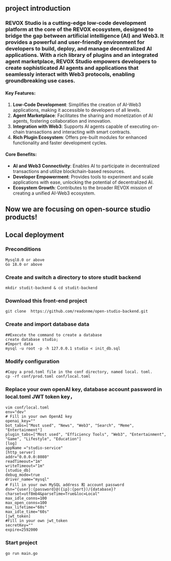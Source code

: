 ## project introduction
### REVOX Studio is a cutting-edge low-code development platform at the core of the REVOX ecosystem, designed to bridge the gap between artificial intelligence (AI) and Web3. It provides a powerful and user-friendly environment for developers to build, deploy, and manage decentralized AI applications. With a rich library of plugins and an integrated agent marketplace, REVOX Studio empowers developers to create sophisticated AI agents and applications that seamlessly interact with Web3 protocols, enabling groundbreaking use cases.
#### Key Features:
1. **Low-Code Development**: Simplifies the creation of AI-Web3 applications, making it accessible to developers of all levels.
2. **Agent Marketplace**: Facilitates the sharing and monetization of AI agents, fostering collaboration and innovation.
3. **Integration with Web3**: Supports AI agents capable of executing on-chain transactions and interacting with smart contracts.
4. **Rich Plugin Ecosystem**: Offers pre-built modules for enhanced functionality and faster development cycles.
####  Core Benefits:
- **AI and Web3 Connectivity**: Enables AI to participate in decentralized transactions and utilize blockchain-based resources.
- **Developer Empowerment**: Provides tools to experiment and scale applications with ease, unlocking the potential of decentralized AI.
- **Ecosystem Growth**: Contributes to the broader REVOX mission of creating a unified AI-Web3 ecosystem.
## Now we are focusing on open-source studio products!
## Local deployment
### Preconditions
```
Mysql8.0 or above
Go 18.0 or above
```
### Create and switch a directory to store studit backend
```
mkdir studit-backend & cd studit-backend
```
### Download this front-end project
```
git clone  https://github.com/readonme/open-studio-backend.git
```
### Create and import database data
```
##Execute the command to create a database
create database studio;
#Import data
mysql -u root -p -h 127.0.0.1 studio < init_db.sql
```
### Modify configuration
```
#Copy a prod.toml file in the conf directory, named local. toml.
cp -rf conf/prod.toml conf/local.toml
```
### Replace your own openAI key, database account password in local.toml JWT token key，
```
vim conf/local.toml
env="dev"
# Fill in your own OpenAI key
openai_key=""
bot_tabs=["Most used", "News", "Web3", "Search", "Meme", "Entertainment"]
plugin_tabs=["Most used", "Efficiency Tools", "Web3", "Entertainment", "Game", "Lifestyle", "Education"]
[log]
appName ="studio-service"
[http_server]
addr="0.0.0.0:8080"
readTimeout="1m"
writeTimeout="1m"
[studio_db]
debug_mode=true
driver_name="mysql"
# Fill in your own MySQL address 和 account password
dsn="{user}:{password}@({ip}:{port})/{database}?charset=utf8mb4&parseTime=True&loc=Local"
max_idle_conns=100
max_open_conns=100
max_lifetime="60s"
max_idle_time="60s"
[jwt_token]
#Fill in your own jwt_token
secretKey=""
expire=2592000
```
### Start project
```
go run main.go
```

